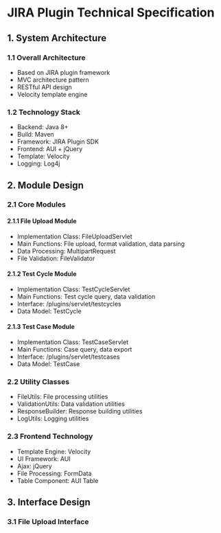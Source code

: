 # JIRA Plugin Technical Specification

## 1. System Architecture

### 1.1 Overall Architecture
- Based on JIRA plugin framework
- MVC architecture pattern
- RESTful API design
- Velocity template engine

### 1.2 Technology Stack
- Backend: Java 8+
- Build: Maven
- Framework: JIRA Plugin SDK
- Frontend: AUI + jQuery
- Template: Velocity
- Logging: Log4j

## 2. Module Design

### 2.1 Core Modules
#### 2.1.1 File Upload Module
- Implementation Class: FileUploadServlet
- Main Functions: File upload, format validation, data parsing
- Data Processing: MultipartRequest
- File Validation: FileValidator

#### 2.1.2 Test Cycle Module
- Implementation Class: TestCycleServlet
- Main Functions: Test cycle query, data validation
- Interface: /plugins/servlet/testcycles
- Data Model: TestCycle

#### 2.1.3 Test Case Module
- Implementation Class: TestCaseServlet
- Main Functions: Case query, data export
- Interface: /plugins/servlet/testcases
- Data Model: TestCase

### 2.2 Utility Classes
- FileUtils: File processing utilities
- ValidationUtils: Data validation utilities
- ResponseBuilder: Response building utilities
- LogUtils: Logging utilities

### 2.3 Frontend Technology
- Template Engine: Velocity
- UI Framework: AUI
- Ajax: jQuery
- File Processing: FormData
- Table Component: AUI Table

## 3. Interface Design

### 3.1 File Upload Interface